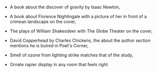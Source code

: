 - A book about the discover of gravity by Isaac Newton,
- A book about Florence Nightingale with a picture of her in front of a crimean landscape on the cover,
- The plays of William Shakesdeer with The Globe Theater on the cover,
- David Copperhead by Charles Chickens, the about the author section mentions he is buired in Poet's Corner,
 - Smell of ozone from lighting strike matches that of the study,
    
- Ornate rapier display in any room that feels right
